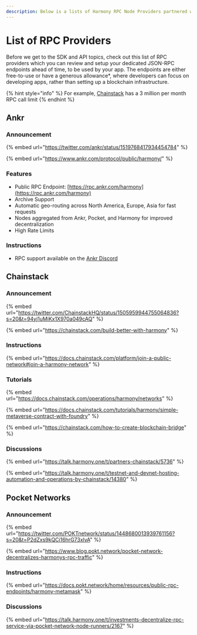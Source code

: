 ```yaml
---
description: Below is a lists of Harmony RPC Node Providers partnered with Harmony
---
```


# List of RPC Providers

Before we get to the SDK and API topics, check out this list of RPC providers which you can review and setup your dedicated JSON-RPC endpoints ahead of time, to be used by your app.  The endpoints are either free-to-use or have a generous allowance\*, where developers can focus on developing apps, rather than setting up a blockchain infrastructure.

{% hint style="info" %}
For example, [Chainstack](list-of-rpc-providers.md#chainstack) has a 3 million per month RPC call limit
{% endhint %}

## Ankr

### Announcement 

{% embed url="https://twitter.com/ankr/status/1519768417934454784" %}

{% embed url="https://www.ankr.com/protocol/public/harmony/" %}


### Features

* Public RPC Endpoint: [https://rpc.ankr.com/harmony](https://rpc.ankr.com/harmony)
* Archive Support
* Automatic geo-routing across North America, Europe, Asia for fast requests
* Nodes aggregated from Ankr, Pocket, and Harmony for improved decentralization 
* High Rate Limits 

### Instructions

* RPC support available on the [Ankr Discord](https://discord.gg/zm5bZ9wgFm)


## Chainstack

### Announcement

{% embed url="https://twitter.com/ChainstackHQ/status/1505959944755064836?s=20&t=94yj1uMiKx1X970a049cAQ" %}

{% embed url="https://chainstack.com/build-better-with-harmony" %}

### Instructions

{% embed url="https://docs.chainstack.com/platform/join-a-public-network#join-a-harmony-network" %}

### Tutorials

{% embed url="https://docs.chainstack.com/operations/harmony/networks" %}

{% embed url="https://docs.chainstack.com/tutorials/harmony/simple-metaverse-contract-with-foundry" %}

{% embed url="https://chainstack.com/how-to-create-blockchain-bridge" %}

### Discussions

{% embed url="https://talk.harmony.one/t/partners-chainstack/5736" %}

{% embed url="https://talk.harmony.one/t/testnet-and-devnet-hosting-automation-and-operations-by-chainstack/14380" %}

## Pocket Networks

### Announcement

{% embed url="https://twitter.com/POKTnetwork/status/1448680013939761156?s=20&t=P2dZxs9kQCi16hrG73xlvA" %}

{% embed url="https://www.blog.pokt.network/pocket-network-decentralizes-harmonys-rpc-traffic" %}

### Instructions

{% embed url="https://docs.pokt.network/home/resources/public-rpc-endpoints/harmony-metamask" %}

### Discussions

{% embed url="https://talk.harmony.one/t/investments-decentralize-rpc-service-via-pocket-network-node-runners/2167" %}
